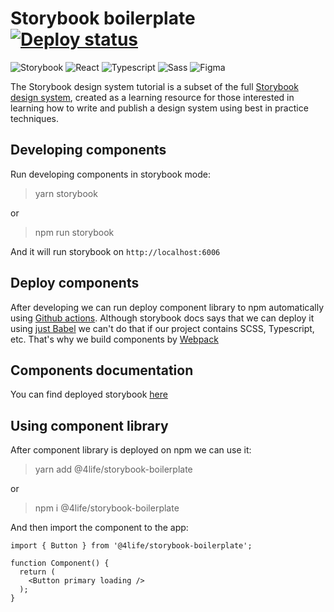 # Storybook boilerplate [![Deploy status](https://github.com/4-life/storybook-boilerplate/actions/workflows/push.yml/badge.svg)](https://github.com/4-life/storybook-boilerplate/actions)

![Storybook](https://img.shields.io/badge/-Storybook-333333?style=flat-square&logo=storybook)
![React](https://img.shields.io/badge/-React-333333?style=flat-square&logo=React)
![Typescript](https://img.shields.io/badge/-Typescript-333333?style=flat-square&logo=Typescript)
![Sass](https://img.shields.io/badge/-Sass-333333?style=flat-square&logo=Sass)
![Figma](https://img.shields.io/badge/-Figma-333333?style=flat-square&logo=figma)

The Storybook design system tutorial is a subset of the full [Storybook design system](https://github.com/storybookjs/design-system/), created as a learning resource for those interested in learning how to write and publish a design system using best in practice techniques.

## Developing components

Run developing components in storybook mode:

  > yarn storybook

or

  > npm run storybook

And it will run storybook on ```http://localhost:6006```

## Deploy components

After developing we can run deploy component library to npm automatically using [Github actions](https://github.com/4-life/storybook-boilerplate/blob/master/.github/workflows/push.yml). Although storybook docs says that we can deploy it using [just Babel](https://storybook.js.org/tutorials/design-systems-for-developers/react/en/distribute/) we can't do that if our project contains SCSS, Typescript, etc. That's why we build components by [Webpack](https://github.com/4-life/storybook-boilerplate/blob/master/webpack.config.ts)


## Components documentation

You can find deployed storybook [here](https://storybook.4life.work/)

## Using component library

After component library is deployed on npm we can use it:

  > yarn add @4life/storybook-boilerplate

or

  > npm i @4life/storybook-boilerplate

And then import the component to the app:

```
import { Button } from '@4life/storybook-boilerplate';

function Component() {
  return (
    <Button primary loading />
  );
}
```


